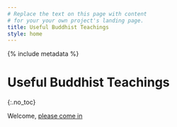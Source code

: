 ```yaml
---
# Replace the text on this page with content
# for your your own project's landing page.
title: Useful Buddhist Teachings
style: home
---
```


{% include metadata %}

# Useful Buddhist Teachings
{:.no_toc}

Welcome, [please come in](01.html)